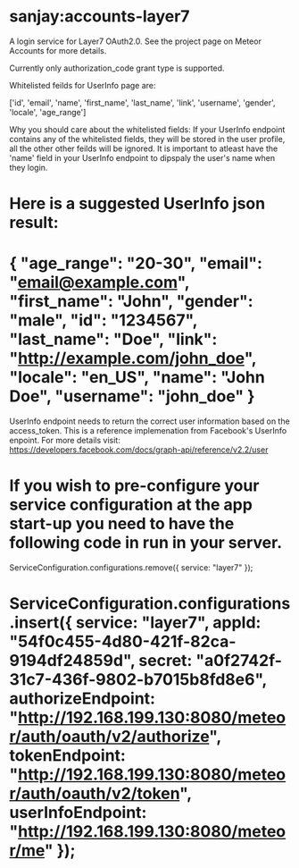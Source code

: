 sanjay:accounts-layer7
======================

A login service for Layer7 OAuth2.0. See the project page on Meteor Accounts for more details.

Currently only authorization_code grant type is supported. 

Whitelisted feilds for UserInfo page are: 

['id', 'email', 'name', 'first_name', 'last_name', 'link', 'username', 'gender', 'locale', 'age_range']

Why you should care about the whitelisted fields: If your UserInfo endpoint contains any of the whitelisted fields, they will be stored in the user profile, all the other other feilds will be ignored. It is important to atleast have the 'name' field in your UserInfo endpoint to dipspaly the user's name when they login.

Here is a suggested UserInfo json result:
==============================================================================
{
    "age_range": "20-30",
    "email": "email@example.com",
    "first_name": "John",
    "gender": "male",
    "id": "1234567",
    "last_name": "Doe",
    "link": "http://example.com/john_doe",
    "locale": "en_US",
    "name": "John Doe",
    "username": "john_doe"
}
==============================================================================

UserInfo endpoint needs to return the correct user information based on the access_token. 
This is a reference implemenation from Facebook's UserInfo enpoint. 
For more details visit: https://developers.facebook.com/docs/graph-api/reference/v2.2/user

If you wish to pre-configure your service configuration at the app start-up you need to have the following code in run in your server.
===============================================================================
ServiceConfiguration.configurations.remove({
  service: "layer7"
});

ServiceConfiguration.configurations.insert({
  service: "layer7",
  appId: "54f0c455-4d80-421f-82ca-9194df24859d",
  secret: "a0f2742f-31c7-436f-9802-b7015b8fd8e6",
  authorizeEndpoint: "http://192.168.199.130:8080/meteor/auth/oauth/v2/authorize",
  tokenEndpoint: "http://192.168.199.130:8080/meteor/auth/oauth/v2/token",
  userInfoEndpoint: "http://192.168.199.130:8080/meteor/me"
});
================================================================================
